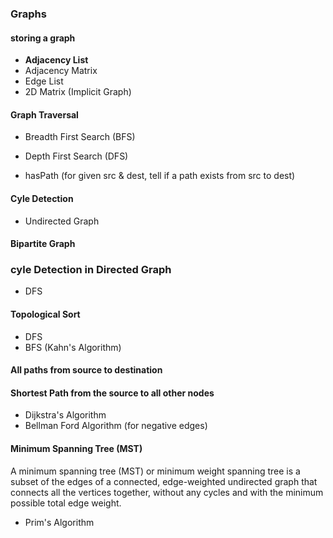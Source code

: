 ### Graphs

#### storing a graph
- **Adjacency List**
- Adjacency Matrix
- Edge List
- 2D Matrix (Implicit Graph)

#### Graph Traversal
- Breadth First Search (BFS)
- Depth First Search (DFS)

- hasPath (for given  src & dest, tell if a path exists from src to dest)

#### Cyle Detection
- Undirected Graph

#### Bipartite Graph

### cyle Detection in Directed Graph
- DFS

#### Topological Sort
- DFS
- BFS (Kahn's Algorithm)

#### All paths from source to destination

#### Shortest Path from the source to all other nodes
- Dijkstra's Algorithm
- Bellman Ford Algorithm (for negative edges)

#### Minimum Spanning Tree (MST)
A minimum spanning tree (MST) or minimum weight spanning tree is a subset of the edges of a connected, edge-weighted undirected graph that connects all the vertices together, without any cycles and with the minimum possible total edge weight.

- Prim's Algorithm
